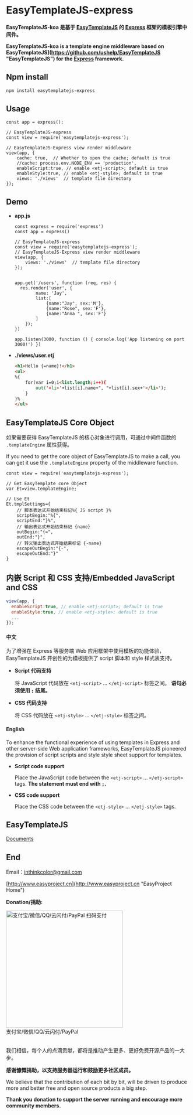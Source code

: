 # EasyTemplateJS-express

**EasyTemplateJS-koa 是基于 [EasyTemplateJS](https://github.com/ushelp/EasyTemplateJS "EasyTemplateJS") 的 [Express](http://expressjs.com/ "Express") 框架的模板引擎中间件。**

**EasyTemplateJS-koa is a template engine middleware based on EasyTemplateJS](https://github.com/ushelp/EasyTemplateJS "EasyTemplateJS")  for the [Express](http://expressjs.com/ "Express") framework.**



## Npm install

```BASH
npm install easytemplatejs-express 
```
	
## Usage

```JS
const app = express();

// EasyTemplateJS-express
const view = require('easytemplatejs-express');

// EasyTemplateJS-Express view render middleware
view(app, {
    cache: true,  // Whether to open the cache; default is true
    //cache: process.env.NODE_ENV == 'production',
    enableScript:true, // enable <etj-script>; default is true
    enableStyle:true, // enable <etj-style>; default is true
    views: './views'  // template file directory
});
```

## Demo

- **app.js**

	```JS
	const express = require('express')
	const app = express() 
	
	// EasyTemplateJS-express
	const view = require('easytemplatejs-express');
	// EasyTemplateJS-Express view render middleware
	view(app, {
		views: './views'  // template file directory
	});
	
	
	app.get('/users', function (req, res) {
	  res.render('user', {
	        name: 'Jay',
			list:[
	 			{name:"Jay", sex:'M'},
	 			{name:"Rose", sex:'F'},
	 			{name:"Anna ", sex:'F'}
	 		]
		});
	})
	
	app.listen(3000, function () { console.log('App listening on port 3000!') })

	```

- **./views/user.etj**

	```HTML
	<h1>Hello {=name}!</h1>
	<ul>
	%{
		for(var i=0;i<list.length;i++){
			out('<li>'+list[i].name+", "+list[i].sex+'</li>');	
		}
	}%
	</ul>
	```
	

## EasyTemplateJS Core Object

如果需要获得 EasyTemplateJS 的核心对象进行调用，可通过中间件函数的 `.templateEngine` 属性获得。

If you need to get the core object of EasyTemplateJS to make a call, you can get it use the `.templateEngine` property of the middleware function.

```JS
const view = require('easytemplatejs-express');

// Get EasyTemplate core Object
var Et=view.templateEngine;

// Use Et
Et.tmplSettings={
	// 脚本表达式开始结束标记%{ JS script }%
	scriptBegin:"%{",
	scriptEnd:"}%",
	// 输出表达式开始结束标记 {name}
	outBegin:"{=",
	outEnd:"}",
	// 转义输出表达式开始结束标记 {-name}
	escapeOutBegin:"{-",
	escapeOutEnd:"}"
}
```
	
	
## 内嵌 Script 和 CSS 支持/Embedded JavaScript and CSS

```javascript
view(app, {
  enableScript:true, // enable <etj-script>; default is true
  enableStyle:true, // enable <etj-style>; default is true
  ...
});
```


#### 中文

为了增强在 Express 等服务端 Web 应用框架中使用模板的功能体验，EasyTemplateJS 开创性的为模板提供了 script 脚本和 style 样式表支持。
- **Script 代码支持**

	将 JavaScript 代码放在 `<etj-script>` ... `</etj-script>` 标签之间。 **语句必须使用 `;` 结尾。**
	
	
- **CSS 代码支持**
		
	将 CSS 代码放在 `<etj-style>` ... `</etj-style>` 标签之间。
	

#### English

To enhance the functional experience of using templates in Express and other server-side Web application frameworks, EasyTemplateJS pioneered the provision of script scripts and style style sheet support for templates.

- **Script code support**

	Place the JavaScript code between the `<etj-script>` ... `</etj-script>` tags. **The statement must end with `;`.**
	
	
- **CSS  code support**
		
	Place the CSS code between the `<etj-style>` ... `</etj-style>` tags.

	
	

## EasyTemplateJS

[Documents](https://github.com/ushelp/EasyTemplateJS "EasyTemplateJS")

## End

Email：<inthinkcolor@gmail.com>

[http://www.easyproject.cn](http://www.easyproject.cn "EasyProject Home")


**Donation/捐助:**

<a href="http://www.easyproject.cn/donation">
<img alt="
支付宝/微信/QQ/云闪付/PayPal 扫码支付" src="http://www.easyproject.cn/thanks/donation.png"  title="支付宝/微信/QQ/云闪付/PayPal 扫码支付"  height="320" width="320"></img></a>
<div>支付宝/微信/QQ/云闪付/PayPal</div>

<br/>

我们相信，每个人的点滴贡献，都将是推动产生更多、更好免费开源产品的一大步。

**感谢慷慨捐助，以支持服务器运行和鼓励更多社区成员。**

We believe that the contribution of each bit by bit, will be driven to produce more and better free and open source products a big step.

**Thank you donation to support the server running and encourage more community members.**


